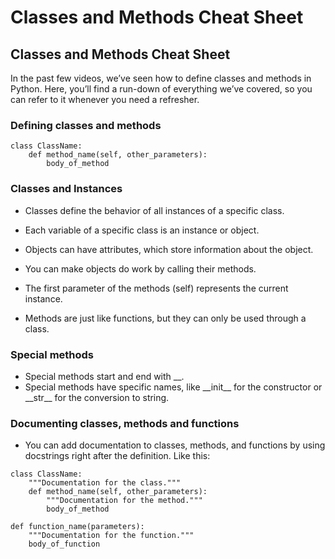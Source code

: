 # Classes and Methods Cheat Sheet
## Classes and Methods Cheat Sheet
In the past few videos, we’ve seen how to define classes and methods in Python. Here, you’ll find a run-down of everything we’ve covered, so you can refer to it whenever you need a refresher.

### **Defining classes and methods**

```
class ClassName:
    def method_name(self, other_parameters):
        body_of_method
```

### **Classes and Instances**
* Classes define the behavior of all instances of a specific class.

* Each variable of a specific class is an instance or object.

* Objects can have attributes, which store information about the object.

* You can make objects do work by calling their methods.

* The first parameter of the methods (self) represents the current instance.

* Methods are just like functions, but they can only be used through a class.

### **Special methods**

* Special methods start and end with &#95;&#95;.
* Special methods have specific names, like &#95;&#95;init&#95;&#95; for the constructor or &#95;&#95;str&#95;&#95; for the conversion to string.

### **Documenting classes, methods and functions**

* You can add documentation to classes, methods, and functions by using docstrings right after the definition. Like this:

```
class ClassName:
    """Documentation for the class."""
    def method_name(self, other_parameters):
        """Documentation for the method."""
        body_of_method
        
def function_name(parameters):
    """Documentation for the function."""
    body_of_function
```